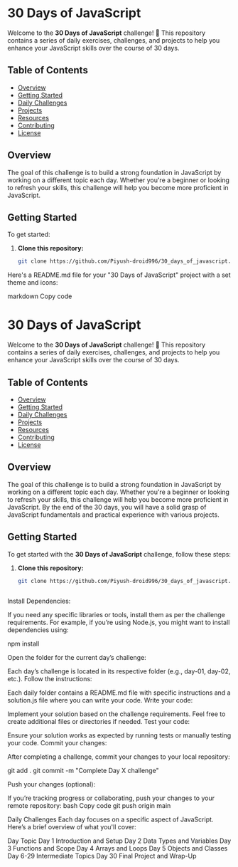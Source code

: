 # 30 Days of JavaScript

Welcome to the **30 Days of JavaScript** challenge! 🚀 This repository contains a series of daily exercises, challenges, and projects to help you enhance your JavaScript skills over the course of 30 days.

## Table of Contents

- [Overview](#overview)
- [Getting Started](#getting-started)
- [Daily Challenges](#daily-challenges)
- [Projects](#projects)
- [Resources](#resources)
- [Contributing](#contributing)
- [License](#license)

## Overview

The goal of this challenge is to build a strong foundation in JavaScript by working on a different topic each day. Whether you're a beginner or looking to refresh your skills, this challenge will help you become more proficient in JavaScript.

## Getting Started

To get started:

1. **Clone this repository:**
   ```bash
   git clone https://github.com/Piyush-droid996/30_days_of_javascript.git

Here's a README.md file for your "30 Days of JavaScript" project with a set theme and icons:

markdown
Copy code
# 30 Days of JavaScript

Welcome to the **30 Days of JavaScript** challenge! 🚀 This repository contains a series of daily exercises, challenges, and projects to help you enhance your JavaScript skills over the course of 30 days.

## Table of Contents

- [Overview](#overview)
- [Getting Started](#getting-started)
- [Daily Challenges](#daily-challenges)
- [Projects](#projects)
- [Resources](#resources)
- [Contributing](#contributing)
- [License](#license)

## Overview

The goal of this challenge is to build a strong foundation in JavaScript by working on a different topic each day. Whether you're a beginner or looking to refresh your skills, this challenge will help you become more proficient in JavaScript. By the end of the 30 days, you will have a solid grasp of JavaScript fundamentals and practical experience with various projects.

## Getting Started

To get started with the **30 Days of JavaScript** challenge, follow these steps:

1. **Clone this repository:**
   ```bash
   git clone https://github.com/Piyush-droid996/30_days_of_javascript.git



Install Dependencies:

If you need any specific libraries or tools, install them as per the challenge requirements. For example, if you’re using Node.js, you might want to install dependencies using:

npm install

Open the folder for the current day’s challenge:

Each day’s challenge is located in its respective folder (e.g., day-01, day-02, etc.).
Follow the instructions:

Each daily folder contains a README.md file with specific instructions and a solution.js file where you can write your code.
Write your code:

Implement your solution based on the challenge requirements. Feel free to create additional files or directories if needed.
Test your code:

Ensure your solution works as expected by running tests or manually testing your code.
Commit your changes:

After completing a challenge, commit your changes to your local repository:

git add .
git commit -m "Complete Day X challenge"

Push your changes (optional):

If you’re tracking progress or collaborating, push your changes to your remote repository:
bash
Copy code
git push origin main

Daily Challenges
Each day focuses on a specific aspect of JavaScript. Here’s a brief overview of what you'll cover:

Day	Topic
Day 1	Introduction and Setup
Day 2	Data Types and Variables
Day 3	Functions and Scope
Day 4	Arrays and Loops
Day 5	Objects and Classes
Day 6-29	Intermediate Topics
Day 30	Final Project and Wrap-Up
